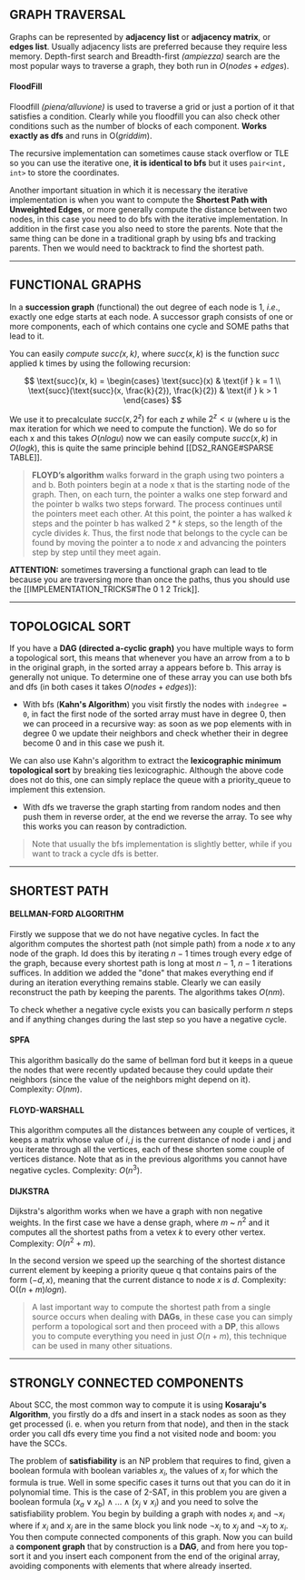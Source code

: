 ## GRAPH TRAVERSAL

Graphs can be represented by **adjacency list** or **adjacency matrix**, or **edges list**. Usually adjacency lists are preferred because they require less memory. Depth-first search and Breadth-first *(ampiezza)* search are the most popular ways to traverse a graph, they both run in $O(nodes + edges)$. 
#### FloodFill

Floodfill *(piena/alluvione)* is used to traverse a grid or just a portion of it that satisfies a condition. Clearly while you floodfill you can also check other conditions such as the number of blocks of each component. **Works exactly as dfs** and runs in O($griddim$).

The recursive implementation can sometimes cause stack overflow or TLE so you can use the iterative one, **it is identical to bfs** but it uses `pair<int, int>` to store the coordinates. 

Another important situation in which it is necessary the iterative implementation is when you want to compute the **Shortest Path with Unweighted Edges**, or more generally compute the distance between two nodes, in this case you need to do bfs with the iterative implementation. In addition in the first case you also need to store the parents. Note that the same thing can be done in a traditional graph by using bfs and tracking parents. Then we would need to backtrack to find the shortest path.

---
## FUNCTIONAL GRAPHS

In a **succession graph** (functional) the out degree of each node is 1, $i.e.$, exactly one edge starts at each node. A successor graph consists of one or more components, each of which contains one cycle and SOME paths that lead to it. 

You can easily *compute $succ(x, k)$*, where $succ(x, k)$ is the function $succ$ applied k times by using the following recursion: 

$$
\text{succ}(x, k) =
\begin{cases}
\text{succ}(x) & \text{if } k = 1 \\
\text{succ}(\text{succ}(x, \frac{k}{2}), \frac{k}{2}) & \text{if } k > 1
\end{cases}
$$

We use it to precalculate $succ(x, 2^z)$ for each $z$ while $2^z < u$ (where u is the max iteration for which we need to compute the function). We do so for each x and this takes $O(nlogu)$ now we can easily compute $succ(x, k)$ in $O(logk)$, this is quite the same principle behind [[DS2_RANGE#SPARSE TABLE]].

> **FLOYD’s algorithm** walks forward in the graph using two pointers a and b. Both pointers begin at a node x that is the starting node of the graph. Then, on each turn, the pointer a walks one step forward and the pointer b walks two steps forward. The process 	continues until the pointers meet each other. At this point, the pointer a has walked $k$ steps and the pointer b has walked $2*k$ steps, so the length of the cycle divides $k$. Thus, the first node that belongs to the cycle can be found by moving the pointer a to node $x$ and advancing the pointers step by step until they meet again. 

**ATTENTION:** sometimes traversing a functional graph can lead to tle because you are traversing more than once the paths, thus you should use the [[IMPLEMENTATION_TRICKS#The 0 1 2 Trick]].

---
## TOPOLOGICAL SORT

If you have a **DAG (directed a-cyclic graph)** you have multiple ways to form a topological sort, this means that whenever you have an arrow from a to b in the original graph, in the sorted array a appears before b. This array is generally not unique. To determine one of these array you can use both bfs and dfs (in both cases it takes $O(nodes + edges)$): 

- With bfs (**Kahn's Algorithm**) you visit firstly the nodes with `indegree = 0`, in fact the first node of the sorted array must have in degree 0, then we can proceed in a recursive way: as soon as we pop elements with in degree 0 we update their neighbors and check whether their in degree become 0 and in this case we push it. 

We can also use Kahn's algorithm to extract the **lexicographic minimum topological sort** by breaking ties lexicographic. Although the above code does not do this, one can simply replace the queue with a priority_queue to implement this extension. 

- With dfs we traverse the graph starting from random nodes and then push them in reverse order, at the end we reverse the array. To see why this works you can reason by contradiction. 

> Note that usually the bfs implementation is slightly better, while if you want to track a cycle dfs is better. 

---
## SHORTEST PATH 

#### BELLMAN-FORD ALGORITHM 

Firstly we suppose that we do not have negative cycles. In fact the algorithm computes the shortest path (not simple path) from a node $x$ to any node of the graph. Id does this by iterating $n-1$ times trough every edge of the graph, because every shortest path is long at most $n-1$, $n-1$ iterations suffices. In addition we added the "done" that makes everything end if during an iteration everything remains stable. Clearly we can easily reconstruct the path by keeping the parents. The algorithms takes $O(nm)$. 

To check whether a negative cycle exists you can basically perform $n$ steps and if anything changes during the last step so you have a negative cycle. 

#### SPFA

This algorithm basically do the same of bellman ford but it keeps in a queue the nodes that were recently updated because they could update their neighbors (since the value of the neighbors might depend on it). Complexity:  $O(nm)$. 

#### FLOYD-WARSHALL

This algorithm computes all the distances between any couple of vertices, it keeps a matrix whose value of $i,j$ is the current distance of node i and j and you iterate through all the vertices, each of these shorten some couple of vertices distance. Note that as in the previous algorithms you cannot have negative cycles. Complexity: $O(n^3)$.

#### DIJKSTRA 

Dijkstra's algorithm works when we have a graph with non negative weights. In the first case we have a dense graph, where $m$ ~ $n^2$ and it computes all the shortest paths from a vetex $k$ to every other vertex. Complexity: $O(n^2 + m)$. 

In the second version we speed up the searching of the shortest distance current element by keeping a priority queue q  that contains pairs of the form $(−d, x)$, meaning that the current distance to node $x$ is $d$. Complexity: O($(n + m)logn$). 

> A last important way to compute the shortest path from a single source occurs when dealing with **DAGs**, in these case you can simply perform a topological sort and then proceed with a **DP**, this allows you to compute everything you need in just $O(n + m)$, this technique can be used in many other situations. 
--- 
## STRONGLY CONNECTED COMPONENTS 

About SCC, the most common way to compute it is using **Kosaraju's Algorithm**, you firstly do a dfs and insert in a stack nodes as soon as they get processed (i. e. when you return from that node), and then in the stack order you call dfs every time you find a not visited node and boom: you have the SCCs. 

The problem of **satisfiability** is an NP problem that requires to find, given a boolean formula with boolean variables $x_i$, the values of $x_i$ for which the formula is true. Well in some specific cases it turns out that you can do it in polynomial time. This is the case of 2-SAT, in this problem you are given a boolean formula $(x_a \lor x_b) \land ... \land (x_j \lor x_i)$ and you need to solve the satisfiability problem. You begin by building a graph with nodes $x_i$ and $\lnot x_i$ where if $x_i$ and $x_j$ are in the same block you link node $\lnot x_i$ to $x_j$ and $\lnot x_j$ to $x_i$. You then compute connected components of this graph. Now you can build a **component graph** that by construction is a **DAG**, and from here you top-sort it and you insert each component from the end of the original array, avoiding components with elements that where already inserted.

